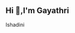 ## Hi 👋,I'm Gayathri 
  Ishadini
<!--
**gayathri-ishadini/gayathri-ishadini** is a ✨ _special_ ✨ repository because its `README.md` (this file) appears on your GitHub profile.

Here are some ideas to get you started:

- 🔭 I’m currently working on ...
- 🌱 I’m currently learning programming Languages
- 👯 I’m looking to collaborate on ...
- 🤔 I’m looking for help with ...
- 💬 Ask me about ...
- 📫 How to reach me:
      gayathri.ishadini@gmail.com
- 😄 Pronouns: ...
- ⚡ Fun fact: ...
-->
